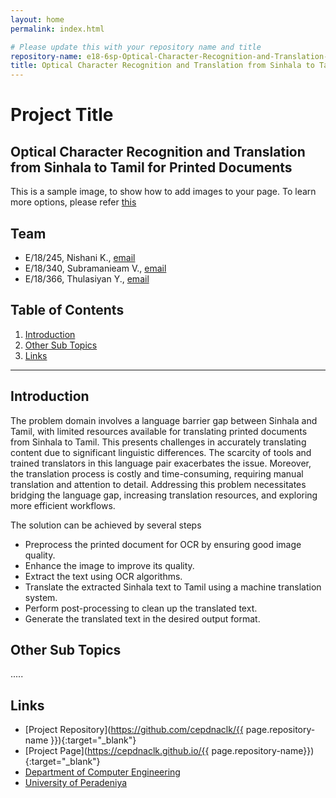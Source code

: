 ```yaml
---
layout: home
permalink: index.html

# Please update this with your repository name and title
repository-name: e18-6sp-Optical-Character-Recognition-and-Translation-from-Sinhala-to-Tamil-for-Printed-Documents
title: Optical Character Recognition and Translation from Sinhala to Tamil for Printed Documents
---
```


[comment]: # "This is the standard layout for the project, but you can clean this and use your own template"

# Project Title
Optical Character Recognition and Translation from Sinhala to Tamil for Printed Documents
---

This is a sample image, to show how to add images to your page. To learn more options, please refer [this](https://projects.ce.pdn.ac.lk/docs/faq/how-to-add-an-image/)

<!-- ![Sample Image](./images/sample.png) -->


## Team
-  E/18/245, Nishani K., [email](mailto:e18245@eng.pdn.ac.lk)
-  E/18/340, Subramanieam V., [email](mailto:e18340@eng.pdn.ac.lk)
-  E/18/366, Thulasiyan Y., [email](mailto:e18366@eng.pdn.ac.lk)

## Table of Contents
1. [Introduction](#introduction)
2. [Other Sub Topics](#other-sub-topics)
3. [Links](#links)

---

## Introduction


The problem domain involves a language barrier gap between Sinhala and Tamil, with limited resources available for translating printed documents from Sinhala to Tamil. This presents challenges in accurately translating content due to significant linguistic differences. The scarcity of tools and trained translators in this language pair exacerbates the issue. Moreover, the translation process is costly and time-consuming, requiring manual translation and attention to detail. Addressing this problem necessitates bridging the language gap, increasing translation resources, and exploring more efficient workflows.

The solution can be achieved by several steps
- Preprocess the printed document for OCR by ensuring good image quality.
- Enhance the image to improve its quality.
- Extract the text using OCR algorithms.
- Translate the extracted Sinhala text to Tamil using a machine translation system.
- Perform post-processing to clean up the translated text.
- Generate the translated text in the desired output format.

## Other Sub Topics

.....

## Links

- [Project Repository](https://github.com/cepdnaclk/{{ page.repository-name }}){:target="_blank"}
- [Project Page](https://cepdnaclk.github.io/{{ page.repository-name}}){:target="_blank"}
- [Department of Computer Engineering](http://www.ce.pdn.ac.lk/)
- [University of Peradeniya](https://eng.pdn.ac.lk/)


[//]: # (Please refer this to learn more about Markdown syntax)
[//]: # (https://github.com/adam-p/markdown-here/wiki/Markdown-Cheatsheet)
